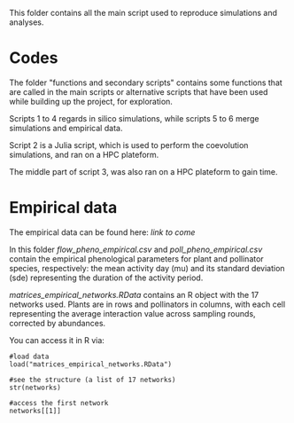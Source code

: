 This folder contains all the main script used to reproduce simulations and analyses.

# Codes

The folder "functions and secondary scripts" contains some functions that are called in the main scripts or alternative scripts that have been used while building up the project, for exploration.

Scripts 1 to 4 regards in silico simulations, while scripts 5 to 6 merge simulations and empirical data.

Script 2 is a Julia script, which is used to perform the coevolution simulations, and ran on a HPC plateform.

The middle part of script 3, was also ran on a HPC plateform to gain time.

# Empirical data

The empirical data can be found here: *link to come*

In this folder *flow_pheno_empirical.csv* and *poll_pheno_empirical.csv* contain the empirical phenological parameters for plant and pollinator species, respectively: the mean activity day (mu) and its standard deviation (sde) representing the duration of the activity period.

*matrices_empirical_networks.RData* contains an R object with the 17 networks used. Plants are in rows and pollinators in columns, with each cell representing the average interaction value across sampling rounds, corrected by abundances.

You can access it in R via:

```
#load data
load("matrices_empirical_networks.RData")

#see the structure (a list of 17 networks)
str(networks)

#access the first network
networks[[1]]
```
